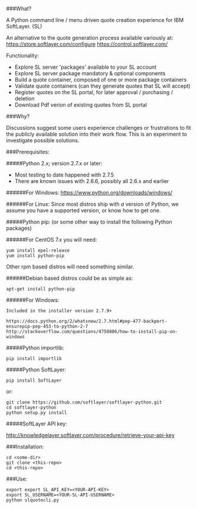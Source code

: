 ###What?

A Python command line / menu driven quote creation experience for IBM SoftLayer. (SL)

An alternative to the quote generation process available variously at:
https://store.softlayer.com/configure
https://control.softlayer.com/

Functionality:
* Explore SL server 'packages' available to your SL account
* Explore SL server package mandatory & optional components
* Build a quote container, composed of one or more package containers
* Validate quote containers (can they generate quotes that SL will accept)
* Register quotes on the SL portal, for later approval / purchasing / deletion
* Download Pdf verion of existing quotes from SL portal

###Why?

Discussions suggest some users experience challenges or frustrations
to fit the publicly available solution into their work flow. This is an
experiment to investigate possible solutions.

###Prerequisites:

#####Python 2.x; version 2.7.x or later:
  * Most testing to date happened with 2.7.5
  * There are known issues with 2.6.6, possibly all 2.6.x and earlier

######For Windows:
https://www.python.org/downloads/windows/

######For Linux:
Since most distros ship with *a* version of Python, we assume you have
a supported version, or know how to get one.

#####Python pip: (or some other way to install the following Python packages)

######For CentOS 7.x you will need:
```
yum install epel-release
yum install python-pip
```
Other rpm based distros will need something similar.

######Debian based distros could be as simple as:
```
apt-get install python-pip
```

######For Windows:

    Included in the installer version 2.7.9+

    https://docs.python.org/2/whatsnew/2.7.html#pep-477-backport-ensurepip-pep-453-to-python-2-7
    http://stackoverflow.com/questions/4750806/how-to-install-pip-on-windows

#####Python importlib:

```
pip install importlib
```
#####Python SoftLayer:

```
pip install SoftLayer
```

or:

```
git clone https://github.com/softlayer/softlayer-python.git
cd softlayer-python
python setup.py install
```

#####SoftLayer API key:

  http://knowledgelayer.softlayer.com/procedure/retrieve-your-api-key

###Installation:

```
cd <some-dir>
git clone <this-repo>
cd <this-repo>
```
###Use:
```
export export SL_API_KEY=<YOUR-API-KEY>
export SL_USERNAME=<YOUR-SL-API-USERNAME>
python slquotecli.py
```

